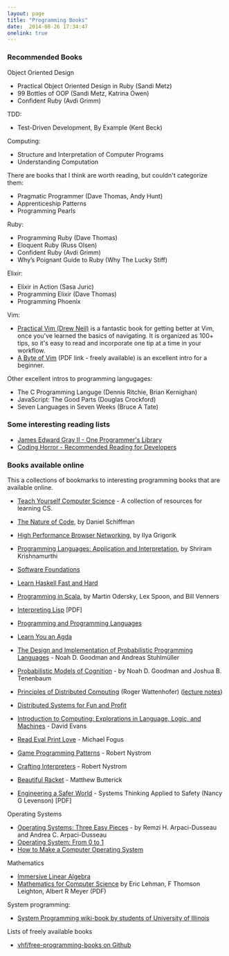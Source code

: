 ```yaml
---
layout: page
title: "Programming Books"
date:  2014-08-26 17:34:47
onelink: true
---
```


### Recommended Books

Object Oriented Design

- Practical Object Oriented Design in Ruby (Sandi Metz)
- 99 Bottles of OOP (Sandi Metz, Katrina Owen)
- Confident Ruby (Avdi Grimm)

TDD:

- Test-Driven Development, By Example (Kent Beck)

Computing:

- Structure and Interpretation of Computer Programs
- Understanding Computation

There are books that I think are worth reading,
but couldn't categorize them:

- Pragmatic Programmer (Dave Thomas, Andy Hunt)
- Apprenticeship Patterns
- Programming Pearls

Ruby:

- Programming Ruby (Dave Thomas)
- Eloquent Ruby (Russ Olsen)
- Confident Ruby (Avdi Grimm)
- Why’s Poignant Guide to Ruby (Why The Lucky Stiff)

Elixir:

- Elixir in Action (Sasa Juric)
- Programming Elixir (Dave Thomas)
- Programming Phoenix

Vim:

- [Practical Vim (Drew Neil)](https://amzn.to/2U3OtjW)
  is a fantastic book for getting better at Vim,
  once you've learned the basics of navigating.
  It is organized as 100+ tips,
  so it's easy to read and incorporate
  one tip at a time in your workflow.
- [A Byte of Vim](http://files.swaroopch.com/vim/byte_of_vim_v051.pdf)
  (PDF link - freely available)
  is an excellent intro for a beginner.

Other excellent intros to programming langugages:

- The C Programming Languge (Dennis Ritchie, Brian Kernighan)
- JavaScript: The Good Parts (Douglas Crockford)
- Seven Languages in Seven Weeks (Bruce A Tate)

### Some interesting reading lists

- [James Edward Gray II - One Programmer's Library](http://graysoftinc.com/book-reviews/one-programmers-library)
- [Coding Horror - Recommended Reading for Developers](http://blog.codinghorror.com/recommended-reading-for-developers/)

### Books available online

This a collections of bookmarks to interesting programming books that are available online.

- [Teach Yourself Computer Science](https://teachyourselfcs.com) -
  A collection of resources for learning CS.
- [The Nature of Code](http://natureofcode.com/book/), by Daniel Schiffman
- [High Performance Browser Networking](http://chimera.labs.oreilly.com/books/1230000000545/index.html), by Ilya Grigorik
- [Programming Languages: Application and Interpretation](http://cs.brown.edu/~sk/Publications/Books/ProgLangs/2007-04-26/), by Shriram Krishnamurthi
- [Software Foundations](http://www.cis.upenn.edu/~bcpierce/sf/current/index.html)
- [Learn Haskell Fast and Hard](http://yannesposito.com/Scratch/en/blog/Haskell-the-Hard-Way/)
- [Programming in Scala](http://www.artima.com/pins1ed/), by Martin Odersky, Lex Spoon, and Bill Venners
- [Interpreting Lisp](http://www.civilized.com/files/lispbook.pdf) [PDF]
- [Programming and Programming Languages](http://papl.cs.brown.edu/2014/)
- [Learn You an Agda](http://williamdemeo.github.io/2014/02/27/learn-you-an-agda/)

- [The Design and Implementation of Probabilistic Programming Languages](http://dippl.org/) - Noah D. Goodman and Andreas Stuhlmüller
- [Probabilistic Models of Cognition](https://probmods.org/) - by Noah D. Goodman and Joshua B. Tenenbaum
- [Principles of Distributed Computing](http://dcg.ethz.ch/lectures/podc_allstars/lecture/podc.pdf) (Roger Wattenhofer)
  ([lecture notes](http://dcg.ethz.ch/lectures/podc_allstars/))
- [Distributed Systems for Fun and Profit](http://book.mixu.net/distsys/)
- [Introduction to Computing: Explorations in Language, Logic, and Machines](http://www.computingbook.org) - David Evans
- [Read Eval Print Love](https://leanpub.com/readevalprintlove003/read) - Michael Fogus
- [Game Programming Patterns](http://gameprogrammingpatterns.com/contents.html) - Robert Nystrom
- [Crafting Interpreters](http://www.craftinginterpreters.com) - Robert Nystrom
- [Beautiful Racket](http://beautifulracket.com) - Matthew Butterick

- [Engineering a Safer World](http://sunnyday.mit.edu/safer-world.pdf) -
  Systems Thinking Applied to Safety
  (Nancy G Levenson)
  [PDF]

Operating Systems

- [Operating Systems: Three Easy Pieces](http://pages.cs.wisc.edu/~remzi/OSTEP/) -
  by Remzi H. Arpaci-Dusseau and Andrea C. Arpaci-Dusseau
- [Operating System: From 0 to 1](https://tuhdo.github.io/os01/)
- [How to Make a Computer Operating System](https://samypesse.gitbooks.io/how-to-create-an-operating-system/)

Mathematics

- [Immersive Linear Algebra](http://immersivemath.com/ila/index.html)
- [Mathematics for Computer Science](https://courses.csail.mit.edu/6.042/spring17/mcs.pdf)
  by Eric Lehman, F Thomson Leighton, Albert R Meyer (PDF)

System programming:

* [System Programming wiki-book by students of University of Illinois](https://github.com/angrave/SystemProgramming/wiki)

Lists of freely available books

- [vhf/free-programming-books on Github](https://github.com/vhf/free-programming-books/blob/master/free-programming-books.md)
